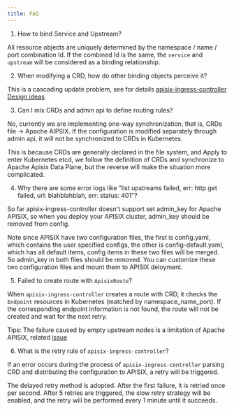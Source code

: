 ```yaml
---
title: FAQ
---
```


<!--
#
# Licensed to the Apache Software Foundation (ASF) under one or more
# contributor license agreements.  See the NOTICE file distributed with
# this work for additional information regarding copyright ownership.
# The ASF licenses this file to You under the Apache License, Version 2.0
# (the "License"); you may not use this file except in compliance with
# the License.  You may obtain a copy of the License at
#
#     http://www.apache.org/licenses/LICENSE-2.0
#
# Unless required by applicable law or agreed to in writing, software
# distributed under the License is distributed on an "AS IS" BASIS,
# WITHOUT WARRANTIES OR CONDITIONS OF ANY KIND, either express or implied.
# See the License for the specific language governing permissions and
# limitations under the License.
#
-->

1. How to bind Service and Upstream?

All resource objects are uniquely determined by the namespace / name / port combination Id. If the combined Id is the same, the `service` and `upstream` will be considered as a binding relationship.

2. When modifying a CRD, how do other binding objects perceive it?

This is a cascading update problem, see for details [apisix-ingress-controller Design ideas](./design.md)

3. Can I mix CRDs and admin api to define routing rules?

No, currently we are implementing one-way synchronization, that is, CRDs file -> Apache AIPSIX. If the configuration is modified separately through admin api, it will not be synchronized to CRDs in Kubernetes.

This is because CRDs are generally declared in the file system, and Apply to enter Kubernetes etcd, we follow the definition of CRDs and synchronize to Apache Apisix Data Plane, but the reverse will make the situation more complicated.

4. Why there are some error logs like "list upstreams failed, err: http get failed, url: blahblahblah, err: status: 401"?

So far apisix-ingress-controller doesn't support set admin_key for Apache APISIX, so when you deploy your APISIX cluster, admin_key should be removed from config.

Note since APISIX have two configuration files, the first is config.yaml, which contains the user specified configs, the other is config-default.yaml, which has all default items, config items in these two files will be merged. So admin_key in both files should be removed. You can customize these two configuration files and mount them to APISIX deloyment.

5. Failed to create route with `ApisixRoute`?

When `apisix-ingress-controller` creates a route with CRD, it checks the `Endpoint` resources in Kubernetes (matched by namespace_name_port). If the corresponding endpoint information is not found, the route will not be created and wait for the next retry.

Tips: The failure caused by empty upstream nodes is a limitation of Apache APISIX, related [issue](https://github.com/apache/apisix/issues/3072)

6. What is the retry rule of `apisix-ingress-controller`?

If an error occurs during the process of `apisix-ingress-controller` parsing CRD and distributing the configuration to APISIX, a retry will be triggered.

The delayed retry method is adopted. After the first failure, it is retried once per second. After 5 retries are triggered, the slow retry strategy will be enabled, and the retry will be performed every 1 minute until it succeeds.
